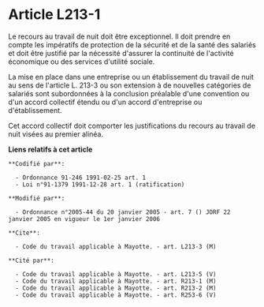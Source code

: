 # Article L213-1

Le recours au travail de nuit doit être exceptionnel. Il doit prendre en compte les impératifs de protection de la sécurité
et de la santé des salariés et doit être justifié par la nécessité d'assurer la continuité de l'activité économique ou des
services d'utilité sociale.

La mise en place dans une entreprise ou un établissement du travail de nuit au sens de l'article L. 213-3 ou son extension à
de nouvelles catégories de salariés sont subordonnées à la conclusion préalable d'une convention ou d'un accord collectif
étendu ou d'un accord d'entreprise ou d'établissement.

Cet accord collectif doit comporter les justifications du recours au travail de nuit visées au premier alinéa.

**Liens relatifs à cet article**

	**Codifié par**:

	  - Ordonnance 91-246 1991-02-25 art. 1
	  - Loi n°91-1379 1991-12-28 art. 1 (ratification)

	**Modifié par**:

	  - Ordonnance n°2005-44 du 20 janvier 2005 - art. 7 () JORF 22 janvier 2005 en vigueur le 1er janvier 2006

	**Cite**:

	  - Code du travail applicable à Mayotte. - art. L213-3 (M)

	**Cité par**:

	  - Code du travail applicable à Mayotte. - art. L213-5 (V)
	  - Code du travail applicable à Mayotte. - art. R213-1 (M)
	  - Code du travail applicable à Mayotte. - art. R213-2 (M)
	  - Code du travail applicable à Mayotte. - art. R253-6 (V)
